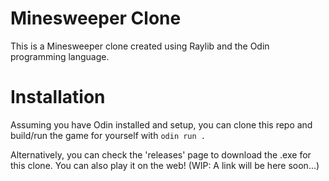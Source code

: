 # Minesweeper Clone
This is a Minesweeper clone created using Raylib and the Odin programming language.

# Installation

Assuming you have Odin installed and setup, you can clone this repo and build/run
the game for yourself with 
`odin run .`

Alternatively, you can check the 'releases' page to download the .exe for this clone.
You can also play it on the web! (WIP: A link will be here soon...)